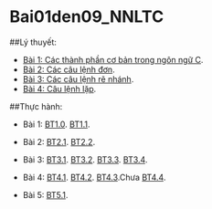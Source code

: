 # Bai01den09_NNLTC

##Lý thuyết:
- [Bài 1: Các thành phần cơ bản trong ngôn ngữ C](https://hoctructuyencntt.github.io/NNLT/Bai01.html).
- [Bài 2: Các câu lệnh đơn](https://hoctructuyencntt.github.io/NNLT/Bai02.html).
- [Bài 3: Các câu lệnh rẽ nhánh](https://hoctructuyencntt.github.io/NNLT/Bai03.html).
- [Bài 4: Câu lệnh lặp](https://hoctructuyencntt.github.io/NNLT/Bai04.html).

##Thực hành:

- Bài 1:
 [BT1.0](https://www.jdoodle.com/embed/v0/5D3Y).
 [BT1.1](https://www.jdoodle.com/embed/v0/5yGY).

- Bài 2: 
 [BT2.1](https://www.jdoodle.com/embed/v0/5yH0).
 [BT2.2](https://www.jdoodle.com/embed/v0/5yH1).

- Bài 3: 
 [BT3.1](https://www.jdoodle.com/embed/v0/5Azi).
 [BT3.2](https://www.jdoodle.com/embed/v0/5Axx).
 [BT3.3](https://www.jdoodle.com/embed/v0/5AxE).
 [BT3.4](https://www.jdoodle.com/embed/v0/5AxU).

- Bài 4: 
 [BT4.1](https://www.jdoodle.com/embed/v0/5Ayx).
 [BT4.2](https://www.jdoodle.com/embed/v0/5B31).
 [BT4.3]().Chưa
 [BT4.4](https://www.jdoodle.com/embed/v0/5CHl).

- Bài 5:
 [BT5.1](https://www.jdoodle.com/embed/v0/5EXl).
